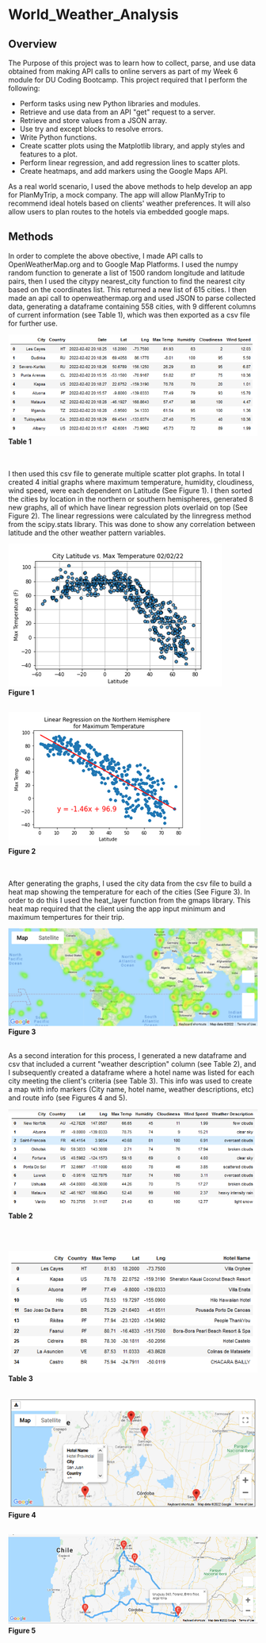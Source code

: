 # World_Weather_Analysis
## Overview
The Purpose of this project was to learn how to collect, parse, and use data obtained from making API calls to online servers as part of my Week 6 module for DU Coding Bootcamp.  This project required that I perform the following:
* Perform tasks using new Python libraries and modules.
* Retrieve and use data from an API "get" request to a server.
* Retrieve and store values from a JSON array.
* Use try and except blocks to resolve errors.
* Write Python functions.
* Create scatter plots using the Matplotlib library, and apply styles and features to a plot.
* Perform linear regression, and add regression lines to scatter plots.
* Create heatmaps, and add markers using the Google Maps API.

As a real world scenario, I used the above methods to help develop an app for PlanMyTrip, a mock company.  The app will allow PlanMyTrip to recommend ideal hotels based on clients' weather preferences.  It will also allow users to plan routes to the hotels via embedded google maps.

## Methods
In order to complete the above obective, I made API calls to OpenWeatherMap.org and to Google Map Platforms.  I used the numpy random function to generate a list of 1500 random longitude and latitude pairs, then I used the citypy nearest_city function to find the nearest city based on the coordinates list.  This returned a new list of 615 cities.  I then made an api call to openweathermap.org and used JSON to parse collected data, generating a dataframe containing 558 cities, with 9 different columns of current information (see Table 1), which was then exported as a csv file for further use.

![This is an image](https://github.com/bartblack13/World_Weather_Analysis/blob/main/extra%20files/city%20list%20dataframe.png)
<br />**Table 1**

<br /><br />I then used this csv file to generate multiple scatter plot graphs.  In total I created 4 initial graphs where maximum temperature, humidity, cloudiness, wind speed, were each dependent on Latitude (See Figure 1).  I then sorted the cities by location in the northern or southern hemispheres, generated 8 new graphs, all of which have linear regression plots overlaid on top (See Figure 2).  The linear regressions were calculated by the linregress method from the scipy.stats library. This was done to show any correlation between latitude and the other weather pattern variables.  

![This is an image](https://github.com/bartblack13/World_Weather_Analysis/blob/main/extra%20files/Latitude_vs_MaxTemp.png)
<br />**Figure 1**<br /><br />

![This is an image](https://github.com/bartblack13/World_Weather_Analysis/blob/main/extra%20files/max%20temp%20linear%20regression.png)
<br />**Figure 2**

<br /><br /> After generating the graphs, I used the city data from the csv file to build a heat map showing the temperature for each of the cities (See Figure 3). In order to do this I used the heat_layer function from the gmaps library.  This heat map required that the client using the app input minimum and maximum tempertures for their trip.

![This is an image](https://github.com/bartblack13/World_Weather_Analysis/blob/main/extra%20files/heat%20map.png)
<br />**Figure 3**
<br /><br />

As a second interation for this process, I generated a new dataframe and csv that included a current "weather description" column (see Table 2), and I subsequently created a dataframe where a hotel name was listed for each city meeting the client's criteria (see Table 3).  This info was used to create a map with info markers (City name, hotel name, weather descriptions, etc) and route info (see Figures 4 and 5).

![This is an image](https://github.com/bartblack13/World_Weather_Analysis/blob/main/extra%20files/new%20city%20list%20dataframe.png)
<br />**Table 2**

<br /><br />

![This is an image](https://github.com/bartblack13/World_Weather_Analysis/blob/main/extra%20files/hotel%20table.png)
<br />**Table 3**
<br /><br />

![This is an image](https://github.com/bartblack13/World_Weather_Analysis/blob/main/Vacation_Itinerary/WeatherPy_travel_map_markers.png)
<br />**Figure 4**
<br /><br />

![This is an image](https://github.com/bartblack13/World_Weather_Analysis/blob/main/Vacation_Itinerary/WeatherPy_travel_map.png)
<br />**Figure 5**
<br /><br />


